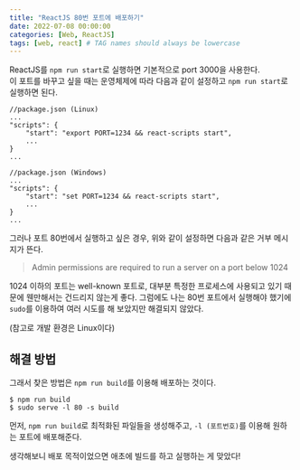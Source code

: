 ```yaml
---
title: "ReactJS 80번 포트에 배포하기"
date: 2022-07-08 00:00:00
categories: [Web, ReactJS]
tags: [web, react] # TAG names should always be lowercase
---
```


ReactJS를 `npm run start`로 실행하면 기본적으로 port 3000을 사용한다.  
이 포트를 바꾸고 싶을 때는 운영체제에 따라 다음과 같이 설정하고 `npm run start`로 실행하면 된다.

```
//package.json (Linux)
...
"scripts": {
    "start": "export PORT=1234 && react-scripts start",
    ...
}
...
```

```
//package.json (Windows)
...
"scripts": {
    "start": "set PORT=1234 && react-scripts start",
    ...
}
...
```

그러나 포트 80번에서 실행하고 싶은 경우, 위와 같이 설정하면 다음과 같은 거부 메시지가 뜬다.

> Admin permissions are required to run a server on a port below 1024

1024 이하의 포트는 well-known 포트로, 대부분 특정한 프로세스에 사용되고 있기 때문에 웬만해서는 건드리지 않는게 좋다.
그럼에도 나는 80번 포트에서 실행해야 했기에 `sudo`를 이용하여 여러 시도를 해 보았지만 해결되지 않았다.

(참고로 개발 환경은 Linux이다)

## 해결 방법

그래서 찾은 방법은 `npm run build`를 이용해 배포하는 것이다.

```
$ npm run build
$ sudo serve -l 80 -s build
```

먼저, `npm run build`로 최적화된 파일들을 생성해주고, `-l (포트번호)`를 이용해 원하는 포트에 배포해준다.

생각해보니 배포 목적이었으면 애초에 빌드를 하고 실행하는 게 맞았다!